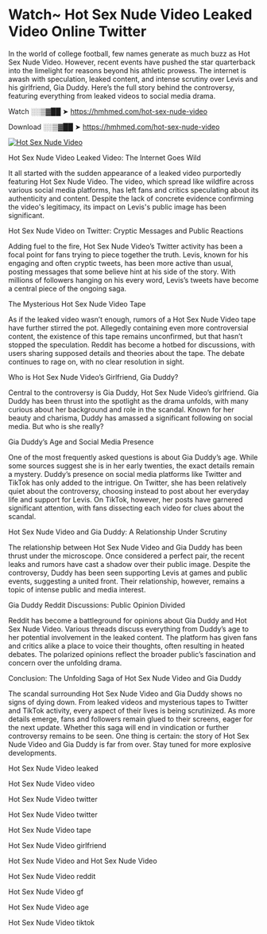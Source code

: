 # Watch~ Hot Sex Nude Video Leaked Video Online Twitter

In the world of college football, few names generate as much buzz as Hot Sex Nude Video. However, recent events have pushed the star quarterback into the limelight for reasons beyond his athletic prowess. The internet is awash with speculation, leaked content, and intense scrutiny over Levis and his girlfriend, Gia Duddy. Here’s the full story behind the controversy, featuring everything from leaked videos to social media drama.

Watch ░░▒▓██ ➤ https://hmhmed.com/hot-sex-nude-video

Download ░░▒▓██ ➤ https://hmhmed.com/hot-sex-nude-video

[![Hot Sex Nude Video](https://i.imgur.com/dJHk4Zq.gif)](https://hmhmed.com/hot-sex-nude-video)

Hot Sex Nude Video Leaked Video: The Internet Goes Wild

It all started with the sudden appearance of a leaked video purportedly featuring Hot Sex Nude Video. The video, which spread like wildfire across various social media platforms, has left fans and critics speculating about its authenticity and content. Despite the lack of concrete evidence confirming the video's legitimacy, its impact on Levis's public image has been significant.

Hot Sex Nude Video on Twitter: Cryptic Messages and Public Reactions

Adding fuel to the fire, Hot Sex Nude Video’s Twitter activity has been a focal point for fans trying to piece together the truth. Levis, known for his engaging and often cryptic tweets, has been more active than usual, posting messages that some believe hint at his side of the story. With millions of followers hanging on his every word, Levis’s tweets have become a central piece of the ongoing saga.

The Mysterious Hot Sex Nude Video Tape

As if the leaked video wasn’t enough, rumors of a Hot Sex Nude Video tape have further stirred the pot. Allegedly containing even more controversial content, the existence of this tape remains unconfirmed, but that hasn’t stopped the speculation. Reddit has become a hotbed for discussions, with users sharing supposed details and theories about the tape. The debate continues to rage on, with no clear resolution in sight.

Who is Hot Sex Nude Video’s Girlfriend, Gia Duddy?

Central to the controversy is Gia Duddy, Hot Sex Nude Video’s girlfriend. Gia Duddy has been thrust into the spotlight as the drama unfolds, with many curious about her background and role in the scandal. Known for her beauty and charisma, Duddy has amassed a significant following on social media. But who is she really?

Gia Duddy’s Age and Social Media Presence

One of the most frequently asked questions is about Gia Duddy’s age. While some sources suggest she is in her early twenties, the exact details remain a mystery. Duddy’s presence on social media platforms like Twitter and TikTok has only added to the intrigue. On Twitter, she has been relatively quiet about the controversy, choosing instead to post about her everyday life and support for Levis. On TikTok, however, her posts have garnered significant attention, with fans dissecting each video for clues about the scandal.

Hot Sex Nude Video and Gia Duddy: A Relationship Under Scrutiny

The relationship between Hot Sex Nude Video and Gia Duddy has been thrust under the microscope. Once considered a perfect pair, the recent leaks and rumors have cast a shadow over their public image. Despite the controversy, Duddy has been seen supporting Levis at games and public events, suggesting a united front. Their relationship, however, remains a topic of intense public and media interest.

Gia Duddy Reddit Discussions: Public Opinion Divided

Reddit has become a battleground for opinions about Gia Duddy and Hot Sex Nude Video. Various threads discuss everything from Duddy’s age to her potential involvement in the leaked content. The platform has given fans and critics alike a place to voice their thoughts, often resulting in heated debates. The polarized opinions reflect the broader public’s fascination and concern over the unfolding drama.

Conclusion: The Unfolding Saga of Hot Sex Nude Video and Gia Duddy

The scandal surrounding Hot Sex Nude Video and Gia Duddy shows no signs of dying down. From leaked videos and mysterious tapes to Twitter and TikTok activity, every aspect of their lives is being scrutinized. As more details emerge, fans and followers remain glued to their screens, eager for the next update. Whether this saga will end in vindication or further controversy remains to be seen. One thing is certain: the story of Hot Sex Nude Video and Gia Duddy is far from over. Stay tuned for more explosive developments.

Hot Sex Nude Video leaked

Hot Sex Nude Video video

Hot Sex Nude Video twitter

Hot Sex Nude Video twitter

Hot Sex Nude Video tape

Hot Sex Nude Video girlfriend

Hot Sex Nude Video and Hot Sex Nude Video

Hot Sex Nude Video reddit

Hot Sex Nude Video gf

Hot Sex Nude Video age

Hot Sex Nude Video tiktok